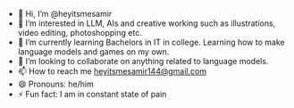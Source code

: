 - 👋 Hi, I’m @heyitsmesamir
- 👀 I’m interested in LLM, AIs and creative working such as illustrations, video editing, photoshopping etc.
- 🌱 I’m currently learning Bachelors in IT in college. Learning how to make language models and games on my own.
- 💞️ I’m looking to collaborate on anything related to language models.
- 📫 How to reach me heyitsmesamir144@gmail.com
- 😄 Pronouns: he/him
- ⚡ Fun fact: I am in constant state of pain

<!---
heyitsmesamir/heyitsmesamir is a ✨ special ✨ repository because its `README.md` (this file) appears on your GitHub profile.
You can click the Preview link to take a look at your changes.
--->
